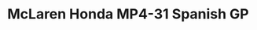 ---
title: "McLaren Honda MP4-31 Spanish GP"
price: 0 
desc: ""
img_path: "/assets/img/EBB20018.jpg"
brand: AMMO
available: true
special_offer: false
new: false
soon: false
cat: "Plasticne-Makete"
subcat: "PM-EBBRO"
subsubcat: ""
---